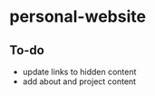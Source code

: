 personal-website
================

To-do
-----
* update links to hidden content
* add about and project content